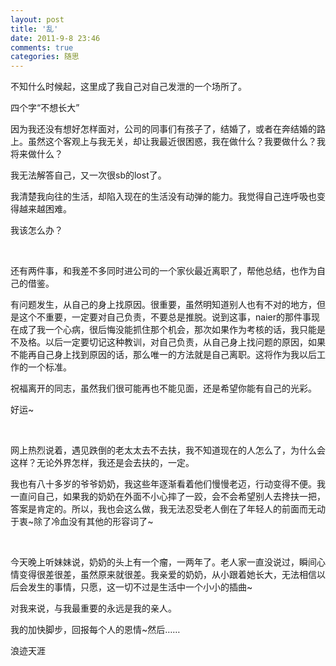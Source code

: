 ```yaml
---
layout: post
title: '乱'
date: 2011-9-8 23:46
comments: true
categories: 随思
---
```

不知什么时候起，这里成了我自己对自己发泄的一个场所了。

四个字“不想长大”

因为我还没有想好怎样面对，公司的同事们有孩子了，结婚了，或者在奔结婚的路上。虽然这个客观上与我无关，却让我最近很困惑，我在做什么？我要做什么？我将来做什么？

我无法解答自己，又一次很sb的lost了。

我清楚我向往的生活，却陷入现在的生活没有动弹的能力。我觉得自己连呼吸也变得越来越困难。

我该怎么办？

&nbsp;

还有两件事，和我差不多同时进公司的一个家伙最近离职了，帮他总结，也作为自己的借鉴。

有问题发生，从自己的身上找原因。很重要，虽然明知道别人也有不对的地方，但是这个不重要，一定要对自己负责，不要总是推脱。说到这事，naier的那件事现在成了我一个心病，很后悔没能抓住那个机会，那次如果作为考核的话，我只能是不及格。以后一定要切记这种教训，对自己负责，从自己身上找问题的原因，如果不能再自己身上找到原因的话，那么唯一的方法就是自己离职。这将作为我以后工作的一个标准。

祝福离开的同志，虽然我们很可能再也不能见面，还是希望你能有自己的光彩。

好运~

&nbsp;

网上热烈说着，遇见跌倒的老太太去不去扶，我不知道现在的人怎么了，为什么会这样？无论外界怎样，我还是会去扶的，一定。

我也有八十多岁的爷爷奶奶，我这些年逐渐看着他们慢慢老迈，行动变得不便。我一直问自己，如果我的奶奶在外面不小心摔了一跤，会不会希望别人去搀扶一把，答案是肯定的。所以，我也会这么做，我无法忍受老人倒在了年轻人的前面而无动于衷~除了冷血没有其他的形容词了~

&nbsp;

今天晚上听妹妹说，奶奶的头上有一个瘤，一两年了。老人家一直没说过，瞬间心情变得很差很差，虽然原来就很差。我亲爱的奶奶，从小跟着她长大，无法相信以后会发生的事情，只愿，这一切不过是生活中一个小小的插曲~

对我来说，与我最重要的永远是我的亲人。

我的加快脚步，回报每个人的恩情~然后……

浪迹天涯

&nbsp;
